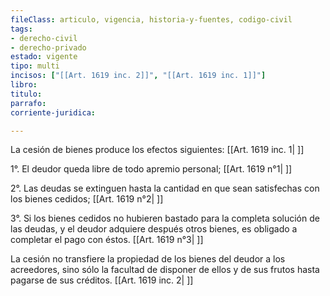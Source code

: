 ```yaml
---
fileClass: articulo, vigencia, historia-y-fuentes, codigo-civil
tags:
- derecho-civil
- derecho-privado
estado: vigente
tipo: multi
incisos: ["[[Art. 1619 inc. 2]]", "[[Art. 1619 inc. 1]]"]
libro:
titulo:
parrafo:
corriente-juridica:

---
```

La cesión de bienes produce los efectos siguientes: [[Art. 1619 inc. 1| ]]

1°. El deudor queda libre de todo apremio personal; [[Art. 1619 n°1| ]]

2°. Las deudas se extinguen hasta la cantidad en que sean satisfechas con los bienes cedidos; [[Art. 1619 n°2| ]]

3°. Si los bienes cedidos no hubieren bastado para la completa solución de las deudas, y el deudor adquiere después otros bienes, es obligado a completar el pago con éstos. [[Art. 1619 n°3| ]]

La cesión no transfiere la propiedad de los bienes del deudor a los acreedores, sino sólo la facultad de disponer de ellos y de sus frutos hasta pagarse de sus créditos. [[Art. 1619 inc. 2| ]]
